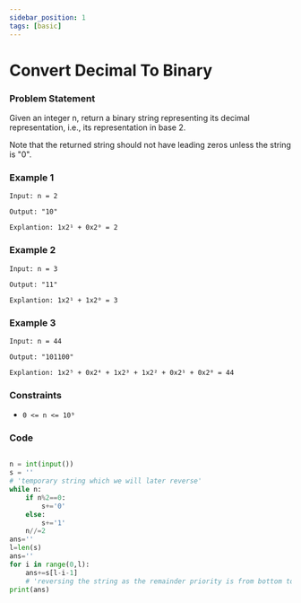```yaml
---
sidebar_position: 1
tags: [basic]
---
```


# Convert Decimal To Binary

### Problem Statement

Given an integer n, return a binary string representing its decimal representation, i.e., its representation in base 2.

Note that the returned string should not have leading zeros unless the string is "0".

### Example 1

```
Input: n = 2

Output: "10"

Explantion: 1x2¹ + 0x2⁰ = 2
```

### Example 2

```
Input: n = 3

Output: "11"

Explantion: 1x2¹ + 1x2⁰ = 3
```

### Example 3

```
Input: n = 44

Output: "101100"

Explantion: 1x2⁵ + 0x2⁴ + 1x2³ + 1x2² + 0x2¹ + 0x2⁰ = 44
```

### Constraints

- `0 <= n <= 10⁹`

### Code

```python title="Python Code"

n = int(input())
s = ''
# 'temporary string which we will later reverse'
while n:
    if n%2==0:
        s+='0'
    else:
        s+='1'
    n//=2
ans=''
l=len(s)
ans=''
for i in range(0,l):
    ans+=s[l-i-1]
    # 'reversing the string as the remainder priority is from bottom to top'
print(ans)


```

